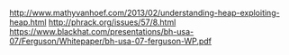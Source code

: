 http://www.mathyvanhoef.com/2013/02/understanding-heap-exploiting-heap.html
http://phrack.org/issues/57/8.html
https://www.blackhat.com/presentations/bh-usa-07/Ferguson/Whitepaper/bh-usa-07-ferguson-WP.pdf
